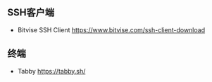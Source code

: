 **SSH客户端**
---

* Bitvise SSH Client https://www.bitvise.com/ssh-client-download

**终端**
---

* Tabby https://tabby.sh/

